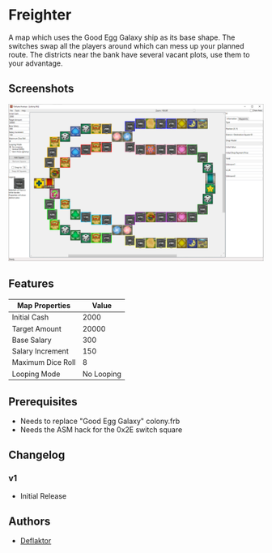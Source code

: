 # Freighter

A map which uses the Good Egg Galaxy ship as its base shape. The switches swap all the players around which can mess up your planned route. The districts near the bank have several vacant plots, use them to your advantage. 

## Screenshots

![colony.frb](colony.png)

## Features

| Map Properties    | Value      |
| ----------------- | ---------- |
| Initial Cash      | 2000       |
| Target Amount     | 20000      | 
| Base Salary       | 300        | 
| Salary Increment  | 150        | 
| Maximum Dice Roll | 8          | 
| Looping Mode      | No Looping | 

## Prerequisites

- Needs to replace "Good Egg Galaxy" colony.frb
- Needs the ASM hack for the 0x2E switch square

## Changelog

### v1
- Initial Release

## Authors

- [Deflaktor](https://github.com/Deflaktor)